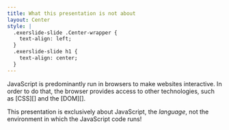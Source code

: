 ```yaml
---
title: What this presentation is not about
layout: Center
style: |
  .exerslide-slide .Center-wrapper {
    text-align: left;
  }
  .exerslide-slide h1 {
    text-align: center;
  }
---
```


JavaScript is predominantly run in browsers to make websites interactive. In
order to do that, the browser provides access to other technologies, such as
[CSS][] and the [DOM][].

This presentation is exclusively about JavaScript, the _language_, not the
environment in which the JavaScript code runs!

